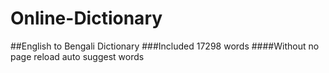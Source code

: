 # Online-Dictionary
##English to Bengali Dictionary
###Included 17298 words
####Without no page reload auto suggest words
